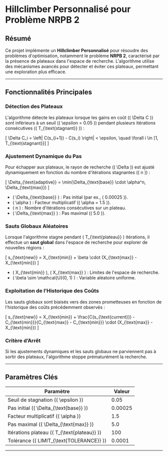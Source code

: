 # Hillclimber Personnalisé pour Problème NRPB 2

## Résumé

Ce projet implémente un **Hillclimber Personnalisé** pour résoudre des problèmes d'optimisation, notamment le problème **NRPB 2**, caractérisé par la présence de plateaux dans l'espace de recherche. L'algorithme utilise des mécanismes avancés pour détecter et éviter ces plateaux, permettant une exploration plus efficace.

---

## Fonctionnalités Principales

### Détection des Plateaux
L'algorithme détecte les plateaux lorsque les gains en coût (\( \Delta C \)) sont inférieurs à un seuil (\( \epsilon = 0.05 \)) pendant plusieurs itérations consécutives (\( T_{\text{stagnant}} \)) :

\[
\Delta C_i = \left| C(s_{i+1}) - C(s_i) \right| < \epsilon, \quad \forall i \in [1, T_{\text{stagnant}}]
\]

### Ajustement Dynamique du Pas
Pour échapper aux plateaux, le rayon de recherche (\( \Delta \)) est ajusté dynamiquement en fonction du nombre d'itérations stagnantes (\( n \)) :

\[
\Delta_{\text{adaptive}} = \min(\Delta_{\text{base}} \cdot \alpha^n, \Delta_{\text{max}})
\]

- \( \Delta_{\text{base}} \) : Pas initial (par ex., \( 0.00025 \)).
- \( \alpha \) : Facteur multiplicatif (\( \alpha = 1.5 \)).
- \( n \) : Nombre d'itérations consécutives sur un plateau.
- \( \Delta_{\text{max}} \) : Pas maximal (\( 5.0 \)).

### Sauts Globaux Aléatoires
Lorsque l'algorithme stagne pendant \( T_{\text{plateau}} \) itérations, il effectue un **saut global** dans l'espace de recherche pour explorer de nouvelles régions :

\[
s_{\text{new}} = X_{\text{min}} + \beta \cdot (X_{\text{max}} - X_{\text{min}})
\]

- \( X_{\text{min}} \), \( X_{\text{max}} \) : Limites de l'espace de recherche.
- \( \beta \sim \mathcal{U}(0, 1) \) : Variable aléatoire uniforme.

### Exploitation de l’Historique des Coûts
Les sauts globaux sont biaisés vers des zones prometteuses en fonction de l'historique des coûts précédemment observés :

\[
s_{\text{new}} = X_{\text{min}} + \frac{C(s_{\text{current}}) - C_{\text{min}}}{C_{\text{max}} - C_{\text{min}}} \cdot (X_{\text{max}} - X_{\text{min}})
\]

### Critère d’Arrêt
Si les ajustements dynamiques et les sauts globaux ne parviennent pas à sortir des plateaux, l'algorithme stoppe prématurément la recherche.

---

## Paramètres Clés

| **Paramètre**                       | **Valeur**    |
|-------------------------------------|---------------|
| Seuil de stagnation (\( \epsilon \))| 0.05          |
| Pas initial (\( \Delta_{\text{base}} \)) | 0.00025       |
| Facteur multiplicatif (\( \alpha \))| 1.5           |
| Pas maximal (\( \Delta_{\text{max}} \)) | 5.0           |
| Itérations plateau (\( T_{\text{plateau}} \)) | 100           |
| Tolérance (\( LIMIT_{\text{TOLERANCE}} \)) | 0.0001        |

---
